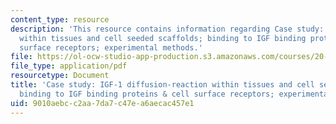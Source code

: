 ```yaml
---
content_type: resource
description: 'This resource contains information regarding Case study: IGF-1 diffusion-reaction
  within tissues and cell seeded scaffolds; binding to IGF binding proteins & cell
  surface receptors; experimental methods.'
file: https://ol-ocw-studio-app-production.s3.amazonaws.com/courses/20-430j-fields-forces-and-flows-in-biological-systems-fall-2015/9010aebcc2aa7da7c47ea6aecac457e1_MIT20_430JF15_Lecture7.pdf
file_type: application/pdf
resourcetype: Document
title: 'Case study: IGF-1 diffusion-reaction within tissues and cell seeded scaffolds;
  binding to IGF binding proteins & cell surface receptors; experimental methods'
uid: 9010aebc-c2aa-7da7-c47e-a6aecac457e1
---
```

